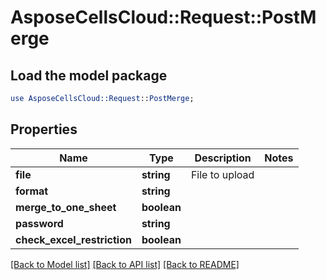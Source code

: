 # AsposeCellsCloud::Request::PostMerge 

## Load the model package
```perl
use AsposeCellsCloud::Request::PostMerge;
```

## Properties
Name | Type | Description | Notes
------------ | ------------- | ------------- | -------------
**file** | **string** | File to upload |
**format** | **string** |  |
**merge_to_one_sheet** | **boolean** |  |
**password** | **string** |  |
**check_excel_restriction** | **boolean** |  |  

[[Back to Model list]](../README.md#documentation-for-requests) [[Back to API list]](../README.md#documentation-for-api-endpoints) [[Back to README]](../README.md)

